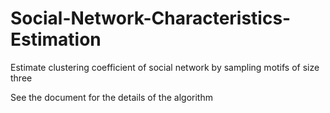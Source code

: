 # Social-Network-Characteristics-Estimation

Estimate clustering coefficient of social network by sampling motifs of size three

See the document for the details of the algorithm
